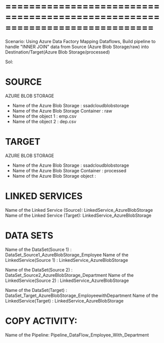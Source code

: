 =============================================================================
=============================================================================

Scenario:
Using Azure Data Factory Mapping Dataflows, 
Build pipeline to handle "INNER JOIN" data from Source (Azure Blob Storage/raw) into Destination/Target(Azure Blob Storage/processed)

Sol:

# SOURCE
AZURE BLOB STORAGE
- Name of the Azure Blob Storage            :  ssadcloudblobstorage
- Name of the Azure Blob Storage Container  :  raw
- Name of the object 1                      :  emp.csv
- Name of the object 2                      :  dep.csv


# TARGET
AZURE BLOB STORAGE
- Name of the Azure Blob Storage            :  ssadcloudblobstorage
- Name of the Azure Blob Storage Container  :  processed
- Name of the Azure Blob Storage object     :  


# LINKED SERVICES
Name of the Linked Service (Source):  LinkedService_AzureBlobStorage
Name of the Linked Service (Target):  LinkedService_AzureBlobStorage


# DATA SETS
Name of the DataSet(Source 1)               :  DataSet_Source1_AzureBlobStorage_Employee
Name of the LinkedService(Source 1)         :  LinkedService_AzureBlobStorage

Name of the DataSet(Source 2)               :  DataSet_Source2_AzureBlobStorage_Department
Name of the LinkedService(Source 2)         :  LinkedService_AzureBlobStorage

Name of the DataSet(Target)                 :  DataSet_Target_AzureBlobStorage_EmployeewithDepartment
Name of the LinkedService(Target)           :  LinkedService_AzureBlobStorage

# COPY ACTIVITY:
Name of the Pipeline: Pipeline_DataFlow_Employee_With_Department
